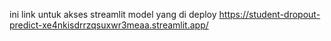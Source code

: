 ini link untuk akses streamlit model yang di deploy
https://student-dropout-predict-xe4nkisdrrzqsuxwr3meaa.streamlit.app/ 
